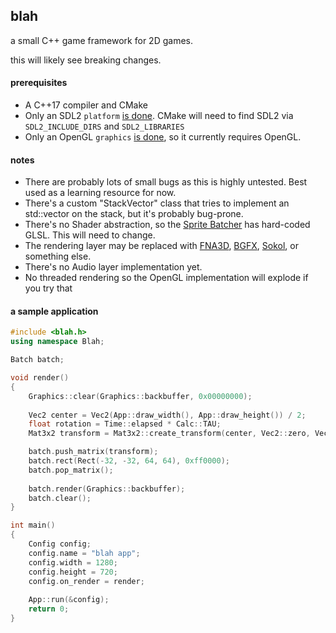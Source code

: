 ## blah
a small C++ game framework for 2D games.

this will likely see breaking changes.

#### prerequisites
 - A C++17 compiler and CMake
 - Only an SDL2 `platform` [is done](https://github.com/NoelFB/blah/blob/master/private/blah/internal/platform_sdl2.cpp). CMake will need to find SDL2 via `SDL2_INCLUDE_DIRS` and `SDL2_LIBRARIES`
 - Only an OpenGL `graphics` [is done](https://github.com/NoelFB/blah/blob/master/private/blah/internal/graphics_opengl.cpp), so it currently requires OpenGL.

#### notes
 - There are probably lots of small bugs as this is highly untested. Best used as a learning resource for now.
 - There's a custom "StackVector" class that tries to implement an std::vector on the stack, but it's probably bug-prone.
 - There's no Shader abstraction, so the [Sprite Batcher](https://github.com/NoelFB/blah/blob/master/public/blah/drawing/batch.h) has hard-coded GLSL. This will need to change.
 - The rendering layer may be replaced with [FNA3D](https://github.com/FNA-XNA/FNA3D), [BGFX](https://github.com/bkaradzic/bgfx), [Sokol](https://github.com/floooh/sokol), or something else.
 - There's no Audio layer implementation yet.
 - No threaded rendering so the OpenGL implementation will explode if you try that


#### a sample application

```cpp
#include <blah.h>
using namespace Blah;

Batch batch;

void render()
{
	Graphics::clear(Graphics::backbuffer, 0x00000000);
	
	Vec2 center = Vec2(App::draw_width(), App::draw_height()) / 2;
	float rotation = Time::elapsed * Calc::TAU;
	Mat3x2 transform = Mat3x2::create_transform(center, Vec2::zero, Vec2::one, rotation);

	batch.push_matrix(transform);
	batch.rect(Rect(-32, -32, 64, 64), 0xff0000);
	batch.pop_matrix();
	
	batch.render(Graphics::backbuffer);
	batch.clear();
}

int main()
{
	Config config;
	config.name = "blah app";
	config.width = 1280;
	config.height = 720;
	config.on_render = render;
	
	App::run(&config);
	return 0;
}

```

